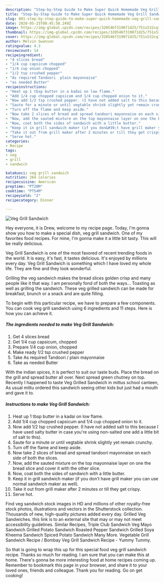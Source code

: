 ```yaml
---
description: "Step-by-Step Guide to Make Super Quick Homemade Veg Grill Sandwich"
title: "Step-by-Step Guide to Make Super Quick Homemade Veg Grill Sandwich"
slug: 801-step-by-step-guide-to-make-super-quick-homemade-veg-grill-sandwich
date: 2020-05-25T08:45:58.249Z
image: https://img-global.cpcdn.com/recipes/320546f319071d25/751x532cq70/veg-grill-sandwich-recipe-main-photo.jpg
thumbnail: https://img-global.cpcdn.com/recipes/320546f319071d25/751x532cq70/veg-grill-sandwich-recipe-main-photo.jpg
cover: https://img-global.cpcdn.com/recipes/320546f319071d25/751x532cq70/veg-grill-sandwich-recipe-main-photo.jpg
author: Melvin Swanson
ratingvalue: 4.3
reviewcount: 14
recipeingredient:
- "4 slices bread"
- "1/4 cup capsicum chopped"
- "1/4 cup onion chopped"
- "1/2 tsp crushed pepper"
- "As required Tandoori  plain mayonnaise"
- "as needed Butter"
recipeinstructions:
- "Heat up 1 tbsp butter in a kadai on low flame."
- "Add 1/4 cup chopped capsicum and 1/4 cup chopped onion to it."
- "Now add 1/2 tsp crushed pepper. (I have not added salt to this because I have used salty butter in case you&#39;re using non-salted one add a little bit of salt to this)."
- "Saute for a minute or until vegtable shrink slightly yet remain crunchy."
- "Turn off the flame and keep aside."
- "Now take 2 slices of bread and spread tandoori mayonnaise on each side of both the slices."
- "Now, add the sauted mixture on the top mayonnaise layer on one the bread slice and cover it with the other slice."
- "Now, coat both the sides of sandwich with a little butter."
- "Keep it in grill sandwich maker (if you don&#39;t have grill maker you can use normal sandwich maker as well)."
- "Take it out from grill maker after 2 minutes or till they get crispy."
- "Serve hot."
categories:
- Recipe
tags:
- veg
- grill
- sandwich

katakunci: veg grill sandwich 
nutrition: 264 calories
recipecuisine: American
preptime: "PT20M"
cooktime: "PT54M"
recipeyield: "2"
recipecategory: Dinner

---
```



![Veg Grill Sandwich](https://img-global.cpcdn.com/recipes/320546f319071d25/751x532cq70/veg-grill-sandwich-recipe-main-photo.jpg)

Hey everyone, it is Drew, welcome to my recipe page. Today, I'm gonna show you how to make a special dish, veg grill sandwich. One of my favorites food recipes. For mine, I'm gonna make it a little bit tasty. This will be really delicious.

Veg Grill Sandwich is one of the most favored of recent trending foods in the world. It is easy, it's fast, it tastes delicious. It's enjoyed by millions every day. Veg Grill Sandwich is something which I have loved my whole life. They are fine and they look wonderful.

Grilling the veg sandwich makes the bread slices golden crisp and many people like it that way. I am personally fond of both the ways… Toasting as well as grilling the sandwich. These veg grilled sandwich can be made for breakfast, brunch or a snack and are quite filling.


To begin with this particular recipe, we have to prepare a few components. You can cook veg grill sandwich using 6 ingredients and 11 steps. Here is how you can achieve it.

<!--inarticleads1-->

##### The ingredients needed to make Veg Grill Sandwich:

1. Get 4 slices bread
1. Get 1/4 cup capsicum, chopped
1. Prepare 1/4 cup onion, chopped
1. Make ready 1/2 tsp crushed pepper
1. Take As required Tandoori / plain mayonnaise
1. Take as needed Butter


With the indian spices, it is perfect to suit our taste buds. Place the bread on the grill and spread butter all over. Next spread green chutney on top. Recently I happened to taste Veg Grilled Sandwich in mittus school canteen, As usual mittu ordered this sandwich seeing other kids but just had a mouth and gave it to. 

<!--inarticleads2-->

##### Instructions to make Veg Grill Sandwich:

1. Heat up 1 tbsp butter in a kadai on low flame.
1. Add 1/4 cup chopped capsicum and 1/4 cup chopped onion to it.
1. Now add 1/2 tsp crushed pepper. (I have not added salt to this because I have used salty butter in case you&#39;re using non-salted one add a little bit of salt to this).
1. Saute for a minute or until vegtable shrink slightly yet remain crunchy.
1. Turn off the flame and keep aside.
1. Now take 2 slices of bread and spread tandoori mayonnaise on each side of both the slices.
1. Now, add the sauted mixture on the top mayonnaise layer on one the bread slice and cover it with the other slice.
1. Now, coat both the sides of sandwich with a little butter.
1. Keep it in grill sandwich maker (if you don&#39;t have grill maker you can use normal sandwich maker as well).
1. Take it out from grill maker after 2 minutes or till they get crispy.
1. Serve hot.


Find veg sandwich stock images in HD and millions of other royalty-free stock photos, illustrations and vectors in the Shutterstock collection. Thousands of new, high-quality pictures added every day. Grilled Veg Sandwiches. this link is to an external site that may or may not meet accessibility guidelines. Similar Recipes, Triple Club Sandwich Veg Mayo Sandwich Grilled Potato Sandwich Roasted Pepper Sandwich Grilled Soya Kheema Sandwich Spiced Potato Sandwich Many More. Vegetable Grill Sandwich Recipe / Bombay Veg Grill Sandwich Recipe - Yummy Tummy. 

So that is going to wrap this up for this special food veg grill sandwich recipe. Thanks so much for reading. I am sure that you can make this at home. There's gonna be more interesting food at home recipes coming up. Remember to bookmark this page in your browser, and share it to your loved ones, friends and colleague. Thank you for reading. Go on get cooking!
